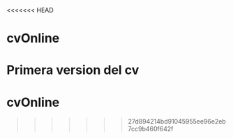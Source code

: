 <<<<<<< HEAD
# cvOnline
Primera version del cv 
=======
# cvOnline
>>>>>>> 27d894214bd91045955ee96e2eb7cc9b460f642f
